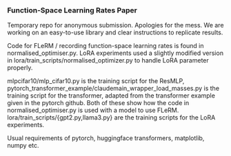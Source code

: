 ### Function-Space Learning Rates Paper

Temporary repo for anonymous submission. Apologies for the mess. We are working on an easy-to-use library and clear instructions to replicate results.

Code for FLeRM / recording function-space learning rates is found in normalised_optimiser.py. LoRA experiments used a slightly modified version in lora/train_scripts/normalised_optimizer.py to handle LoRA parameter properly.

mlpcifar10/mlp_cifar10.py is the training script for the ResMLP, pytorch_transformer_example/claudemain_wrapper_load_masses.py is the training script for the transformer, adapted from the transformer example given in the pytorch github. Both of these show how the code in normalised_optimiser.py is used with a model to use FLeRM. lora/train_scripts/{gpt2.py,llama3.py} are the training scripts for the LoRA experiments.

Usual requirements of pytorch, huggingface transformers, matplotlib, numpy etc.